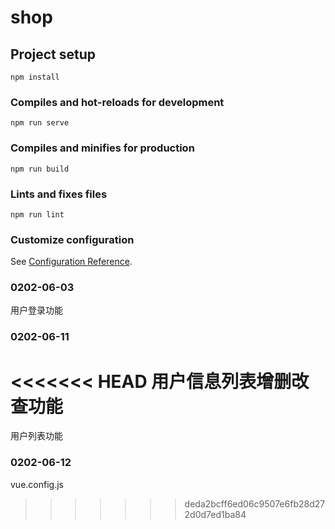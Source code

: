 # shop

## Project setup
```
npm install
```

### Compiles and hot-reloads for development
```
npm run serve
```

### Compiles and minifies for production
```
npm run build
```

### Lints and fixes files
```
npm run lint
```

### Customize configuration
See [Configuration Reference](https://cli.vuejs.org/config/).

### 0202-06-03
用户登录功能

### 0202-06-11
<<<<<<< HEAD
用户信息列表增删改查功能
=======
用户列表功能

### 0202-06-12
vue.config.js
>>>>>>> deda2bcff6ed06c9507e6fb28d272d0d7ed1ba84
